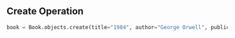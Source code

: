 ## Create Operation
```python
book = Book.objects.create(title="1984", author="George Orwell", publication_year=1949)
